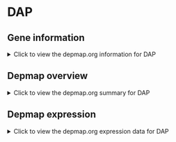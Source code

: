 <h1>DAP</h1>

<h2>Gene information</h2>
<details>
  <summary>Click to view the depmap.org information for DAP</summary>
  <iframe src="https://depmap.org/portal/gene/DAP?tab=about" style="border:none;width:100%;height:800px"></iframe>
</details>

<h2>Depmap overview</h2>
<details>
  <summary>Click to view the depmap.org summary for DAP</summary>
  <iframe src="https://depmap.org/portal/gene/DAP?tab=overview" style="border:none;width:100%;height:800px"></iframe>
</details>

<h2>Depmap expression</h2>
<details>
  <summary>Click to view the depmap.org expression data for DAP</summary>
  <iframe src="https://depmap.org/portal/gene/DAP?tab=characterization" style="border:none;width:100%;height:800px"></iframe>
</details>


<!--
<h2>Reactome Pathway diagram</h2>
PNAME
-->


